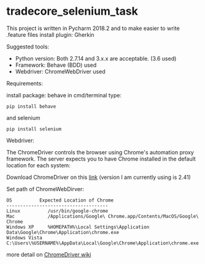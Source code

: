 # tradecore_selenium_task

This project is written in Pycharm 2018.2 and to make easier to write .feature files install plugin: Gherkin

Suggested tools:
* Python version: Both 2.7.14 and 3.x.x are acceptable. (3.6 used)
* Framework: Behave (BDD) used  
* Webdriver: ChromeWebDriver used 

Requirements: 

install package:
behave  in cmd/terminal type: 
```
pip install behave
```
and selenium
```
pip install selenium
```
Webdriver:

The ChromeDriver controls the browser using Chrome's automation proxy framework.
The server expects you to have Chrome installed in the default location for each system:

Download ChromeDriver on this [link](https://chromedriver.storage.googleapis.com/index.html) (version I am currently using is 2.41)

Set path of ChromeWebDirver:
```
OS          Expected Location of Chrome
-------------------------------------
Linux          /usr/bin/google-chrome
Mac            /Applications/Google\ Chrome.app/Contents/MacOS/Google\ Chrome
Windows XP     %HOMEPATH%\Local Settings\Application Data\Google\Chrome\Application\chrome.exe
Windows Vista  C:\Users\%USERNAME%\AppData\Local\Google\Chrome\Application\chrome.exe
```
more detail on [ChromeDriver wiki](https://github.com/SeleniumHQ/selenium/wiki/ChromeDriver)
